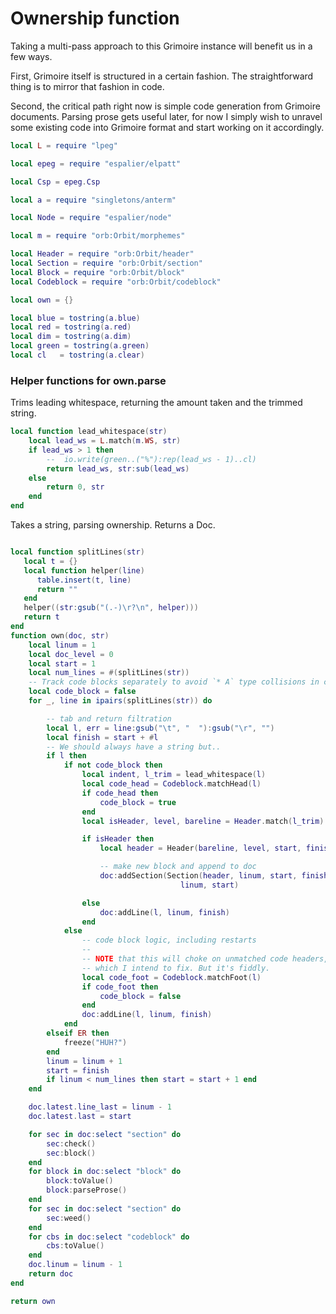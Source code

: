 # Ownership function


  Taking a multi-pass approach to this Grimoire instance will benefit us
in a few ways.


First, Grimoire itself is structured in a certain fashion. The
straightforward thing is to mirror that fashion in code.


Second, the critical path right now is simple code generation from
Grimoire documents. Parsing prose gets useful later, for now I simply
wish to unravel some existing code into Grimoire format and start working
on it accordingly.

```lua
local L = require "lpeg"

local epeg = require "espalier/elpatt"

local Csp = epeg.Csp

local a = require "singletons/anterm"

local Node = require "espalier/node"

local m = require "orb:Orbit/morphemes"

local Header = require "orb:Orbit/header"
local Section = require "orb:Orbit/section"
local Block = require "orb:Orbit/block"
local Codeblock = require "orb:Orbit/codeblock"

local own = {}

local blue = tostring(a.blue)
local red = tostring(a.red)
local dim = tostring(a.dim)
local green = tostring(a.green)
local cl   = tostring(a.clear)
```
### Helper functions for own.parse

  Trims leading whitespace, returning the amount taken and
the trimmed string.


```lua
local function lead_whitespace(str)
    local lead_ws = L.match(m.WS, str)
    if lead_ws > 1 then
        --  io.write(green..("%"):rep(lead_ws - 1)..cl)
        return lead_ws, str:sub(lead_ws)
    else
        return 0, str
    end
end
```

 Takes a string, parsing ownership.
 Returns a Doc.


```lua

local function splitLines(str)
   local t = {}
   local function helper(line)
      table.insert(t, line)
      return ""
   end
   helper((str:gsub("(.-)\r?\n", helper)))
   return t
end
function own(doc, str)
    local linum = 1
    local doc_level = 0
    local start = 1
    local num_lines = #(splitLines(str))
    -- Track code blocks separately to avoid `* A` type collisions in code
    local code_block = false
    for _, line in ipairs(splitLines(str)) do

        -- tab and return filtration
        local l, err = line:gsub("\t", "  "):gsub("\r", "")
        local finish = start + #l
        -- We should always have a string but..
        if l then
            if not code_block then
                local indent, l_trim = lead_whitespace(l)
                local code_head = Codeblock.matchHead(l)
                if code_head then
                    code_block = true
                end
                local isHeader, level, bareline = Header.match(l_trim)

                if isHeader then
                    local header = Header(bareline, level, start, finish, str)

                    -- make new block and append to doc
                    doc:addSection(Section(header, linum, start, finish, doc.str),
                                      linum, start)

                else
                    doc:addLine(l, linum, finish)
                end
            else
                -- code block logic, including restarts
                --
                -- NOTE that this will choke on unmatched code headers,
                -- which I intend to fix. But it's fiddly.
                local code_foot = Codeblock.matchFoot(l)
                if code_foot then
                    code_block = false
                end
                doc:addLine(l, linum, finish)
            end
        elseif ER then
            freeze("HUH?")
        end
        linum = linum + 1
        start = finish
        if linum < num_lines then start = start + 1 end
    end

    doc.latest.line_last = linum - 1
    doc.latest.last = start

    for sec in doc:select "section" do
        sec:check()
        sec:block()
    end
    for block in doc:select "block" do
        block:toValue()
        block:parseProse()
    end
    for sec in doc:select "section" do
        sec:weed()
    end
    for cbs in doc:select "codeblock" do
        cbs:toValue()
    end
    doc.linum = linum - 1
    return doc
end

return own
```
